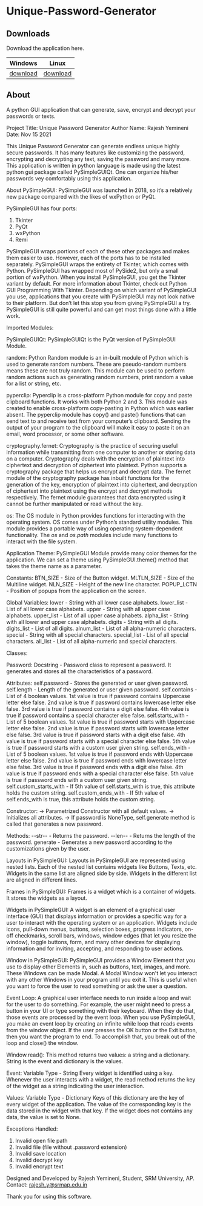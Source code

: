 # Unique-Password-Generator

## Downloads

Download the application here.

| **Windows** | **Linux** |
|-------------|-----------|
| [download](https://drive.google.com/file/d/10j3SVYilFf_0Fqzzi-I6n8xzYtwu9hAR/view?usp=sharing) | [download](https://drive.google.com/file/d/13Fkjnz_BU0lGOI5_teKgTgB4LaNWjp5B/view?usp=sharing) |

## About

A python GUI application that can generate, save, encrypt and decrypt your passwords or texts.

Project Title: Unique Password Generator
Author Name: Rajesh Yemineni
Date: Nov 15 2021

This Unique Password Generator can generate endless unique highly secure passwords. It has many features like customizing the password, encrypting and decrypting any text, saving the password and many more. This application is written in python language is made using the latest python gui package called PySimpleGUIQt. One can organize his/her passwords vey comfortably using this application.

About PySimpleGUI:
PySimpleGUI was launched in 2018, so it’s a relatively new package compared with the likes of wxPython or PyQt.

PySimpleGUI has four ports:
1. Tkinter
2. PyQt
3. wxPython
4. Remi

PySimpleGUI wraps portions of each of these other packages and makes them easier to use. However, each of the ports has to be installed separately.
PySimpleGUI wraps the entirety of Tkinter, which comes with Python. PySimpleGUI has wrapped most of PySide2, but only a small portion of wxPython. When you install PySimpleGUI, you get the Tkinter variant by default. For more information about Tkinter, check out Python GUI Programming With Tkinter.
Depending on which variant of PySimpleGUI you use, applications that you create with PySimpleGUI may not look native to their platform. But don’t let this stop you from giving PySimpleGUI a try. PySimpleGUI is still quite powerful and can get most things done with a little work.

Imported Modules:

PySimpleGUIQt:
PySimpleGUIQt is the PyQt version of PySimpleGUI Module.

random:
Python Random module is an in-built module of Python which is used to generate random numbers. These are pseudo-random numbers means these are not truly random. This module can be used to perform random actions such as generating random numbers, print random a value for a list or string, etc.

pyperclip:
Pyperclip is a cross-platform Python module for copy and paste clipboard functions. It works with both Python 2 and 3. This module was created to enable cross-platform copy-pasting in Python which was earlier absent. The pyperclip module has copy() and paste() functions that can send text to and receive text from your computer’s clipboard. Sending the output of your program to the clipboard will make it easy to paste it on an email, word processor, or some other software.

cryptography.fernet:
Cryptography is the practice of securing useful information while transmitting from one computer to another or storing data on a computer. Cryptography deals with the encryption of plaintext into ciphertext and decryption of ciphertext into plaintext. Python supports a cryptography package that helps us encrypt and decrypt data. The fernet module of the cryptography package has inbuilt functions for the generation of the key, encryption of plaintext into ciphertext, and decryption of ciphertext into plaintext using the encrypt and decrypt methods respectively. The fernet module guarantees that data encrypted using it cannot be further manipulated or read without the key.

os:
The OS module in Python provides functions for interacting with the operating system. OS comes under Python’s standard utility modules. This module provides a portable way of using operating system-dependent functionality. The *os* and *os.path* modules include many functions to interact with the file system.

Application Theme:
PySimpleGUI Module provide many color themes for the application. We can set a theme using PySimpleGUI.theme() method that takes the theme name as a parameter.

Constants:
BTN_SIZE - Size of the Button widget.
MLTLN_SIZE - Size of the Multiline widget.
NLN_SIZE - Height of the new line character.
POPUP_LCTN - Position of popups from the application on the screen.

Global Variables:
lower - String with all lower case alphabets.
lower_list - List of all lower case alphabets.
upper - String with all upper case alphabets.
upper_list - List of all upper case alphabets.
alpha_list - String with all lower and upper case alphabets.
digits - String with all digits.
digits_list - List of all digits.
alnum_list - List of all alpha-numeric characters.
special - String with all special characters.
special_list - List of all special characters.
all_list - List of all alpha-numeric and special characters.

Classes:

Password:
Docstring - Password class to represent a password. It generates and stores all the characteristics of a password.

Attributes:
self.password - Stores the generated or user given password.
self.length - Length of the generated or user given password.
self.contains - List of 4 boolean values.
    1st value is true if password contains Uppercase letter else false.
    2nd value is true if password contains lowercase letter else false.
    3rd value is true if password contains a digit else false.
    4th value is true if password contains a special character else false.
self.starts_with - List of 5 boolean values.
    1st value is true if password starts with Uppercase letter else false.
    2nd value is true if password starts with lowercase letter else false.
    3rd value is true if password starts with a digit else false.
    4th value is true if password starts with a special character else false.
    5th value is true if password starts with a custom user given string.
self.ends_with - List of 5 boolean values.
    1st value is true if password ends with Uppercase letter else false.
    2nd value is true if password ends with lowercase letter else false.
    3rd value is true if password ends with a digit else false.
    4th value is true if password ends with a special character else false.
    5th value is true if password ends with a custom user given string.
self.custom_starts_with - If 5th value of self.starts_with is true, this attribute holds the custom string.
self.custom_ends_with - If 5th value of self.ends_with is true, this attribute holds the custom string.

Constructor:
-> Parametrized Constructor with all default values.
-> Initializes all attributes.
-> If password is NoneType, self.generate method is called that generates a new password.

Methods:
--str-- - Returns the password.
--len-- - Returns the length of the password.
generate - Generates a new password according to the customizations given by the user.

Layouts in PySimpleGUI:
Layouts in PySimpleGUI are represented using nested lists. Each of the nested list contains widgets like Buttons, Texts, etc. Widgets in the same list are aligned side by side. Widgets in the different list are aligned in different lines.

Frames in PySimpleGUI:
Frames is a widget which is a container of widgets. It stores the widgets as a layout.

Widgets in PySimpleGUI:
A widget is an element of a graphical user interface (GUI) that displays information or provides a specific way for a user to interact with the operating system or an application. 
Widgets include icons, pull-down menus, buttons, selection boxes, progress indicators, on-off checkmarks, scroll bars, windows, window edges (that let you resize the window), toggle buttons, form, and many other devices for displaying information and for inviting, accepting, and responding to user actions.

Window in PySimpleGUI:
PySimpleGUI provides a Window Element that you use to display other Elements in, such as buttons, text, images, and more. These Windows can be made Modal. A Modal Window won't let you interact with any other Windows in your program until you exit it. This is useful when you want to force the user to read something or ask the user a question.

Event Loop:
A graphical user interface needs to run inside a loop and wait for the user to do something. For example, the user might need to press a button in your UI or type something with their keyboard. When they do that, those events are processed by the event loop.
When you use PySimpleGUI, you make an event loop by creating an infinite while loop that reads events from the window object. If the user presses the OK button or the Exit button, then you want the program to end. To accomplish that, you break out of the loop and close() the window.

Window.read():
This method returns two values: a string and a dictionary. String is the event and dictionary is the values.

Event:
Variable Type - String
Every widget is identified using a key. Whenever the user interacts with a widget, the read method returns the key of the widget as a string indicating the user interaction.

Values:
Variable Type - Dictionary
Keys of this dictionary are the key of every widget of the application. The value of the corresponding key is the data stored in the widget with that key. If the widget does not contains any data, the value is set to None.

Exceptions Handled:
1. Invalid open file path
2. Invalid file (file without .password extension)
3. Invalid save location
4. Invalid decrypt key
5. Invalid encrypt text

Designed and Developed by Rajesh Yemineni, Student, SRM University, AP.
Contact: rajesh_y@srmap.edu.in

Thank you for using this software.
